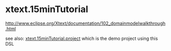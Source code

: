 # xtext.15minTutorial

http://www.eclipse.org/Xtext/documentation/102_domainmodelwalkthrough.html

see also: [xtext.15minTutorial.project](https://github.com/tmtron/xtext.15minTutorial.project) which is the demo project using this DSL
